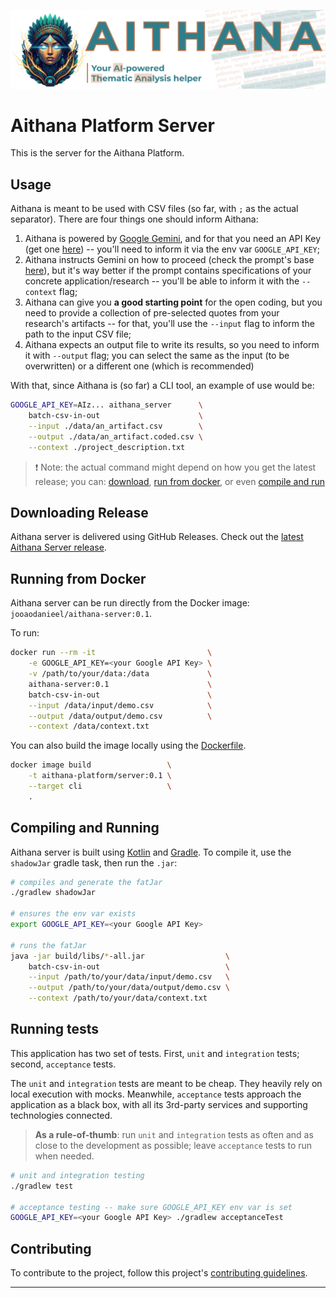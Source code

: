 ![aithana logo][logo]

# Aithana Platform Server

This is the server for the Aithana Platform.


## Usage

Aithana is meant to be used with CSV files (so far, with `;` as the actual separator). There are four things one should inform Aithana:

1. Aithana is powered by [Google Gemini][gemini], and for that you need an API Key (get one [here][gemini-key]) -- you'll need to inform it via the env var `GOOGLE_API_KEY`;
2. Aithana instructs Gemini on how to proceed (check the prompt's base [here][prompt-template]), but it's way better if the prompt contains specifications of your concrete application/research -- you'll be able to inform it with the `--context` flag;
3. Aithana can give you **a good starting point** for the open coding, but you need to provide a collection of pre-selected quotes from your research's artifacts -- for that, you'll use the `--input` flag to inform the path to the input CSV file;
4. Aithana expects an output file to write its results, so you need to inform it with `--output` flag; you can select the same as the input (to be overwritten) or a different one (which is recommended)

With that, since Aithana is (so far) a CLI tool, an example of use would be:

```bash
GOOGLE_API_KEY=AIz... aithana_server      \
    batch-csv-in-out                      \
    --input ./data/an_artifact.csv        \
    --output ./data/an_artifact.coded.csv \
    --context ./project_description.txt
```

> :exclamation: Note: the actual command might depend on how you get the latest release; you can: [download][download-sec], [run from docker][docker-sec], or even [compile and run][compile-sec]

## Downloading Release

Aithana server is delivered using GitHub Releases. Check out the [latest Aithana Server release][latest-release].

## Running from Docker

Aithana server can be run directly from the Docker image: `jooaodanieel/aithana-server:0.1`.

To run:

```bash
docker run --rm -it                         \
    -e GOOGLE_API_KEY=<your Google API Key> \
    -v /path/to/your/data:/data             \
    aithana-server:0.1                      \
    batch-csv-in-out                        \
    --input /data/input/demo.csv            \
    --output /data/output/demo.csv          \
    --context /data/context.txt
```

You can also build the image locally using the [Dockerfile][dockerfile].

```bash
docker image build                 \
    -t aithana-platform/server:0.1 \
    --target cli                   \
    .
```


## Compiling and Running

Aithana server is built using [Kotlin][kotlinlang] and [Gradle][gradle]. To compile it, use the `shadowJar` gradle task, then run the `.jar`:

```bash
# compiles and generate the fatJar
./gradlew shadowJar

# ensures the env var exists
export GOOGLE_API_KEY=<your Google API Key>

# runs the fatJar
java -jar build/libs/*-all.jar                  \
    batch-csv-in-out                            \
    --input /path/to/your/data/input/demo.csv   \
    --output /path/to/your/data/output/demo.csv \
    --context /path/to/your/data/context.txt
```

## Running tests

This application has two set of tests. First, `unit` and `integration` tests; second, `acceptance` tests.

The `unit` and `integration` tests are meant to be cheap. They heavily rely on local execution with mocks. Meanwhile, `acceptance` tests approach the application as a black box, with all its 3rd-party services and supporting technologies connected.

> **As a rule-of-thumb**: run `unit` and `integration` tests as often and as close to the development as possible; leave `acceptance` tests to run when needed.

```bash
# unit and integration testing
./gradlew test

# acceptance testing -- make sure GOOGLE_API_KEY env var is set
GOOGLE_API_KEY=<your Google API Key> ./gradlew acceptanceTest
```


## Contributing

To contribute to the project, follow this project's [contributing guidelines][contributing].

---

[logo]: ./aithana-banner.png
[gemini]: https://gemini.google.com
[gemini-key]: https://ai.google.dev/gemini-api/docs/api-key
[prompt-template]: https://github.com/aithana-platform/server/blob/main/src/main/resources/open_coding_prompt.txt
[download-sec]: #downloading-release
[docker-sec]: #running-from-docker
[compile-sec]: #compiling-and-running
[latest-release]: https://github.com/aithana-platform/server/releases/latest
[dockerfile]: ./Dockerfile
[kotlinlang]: https://kotlinlang.org
[gradle]: https://gradle.org
[contributing]: ./CONTRIBUTING.md